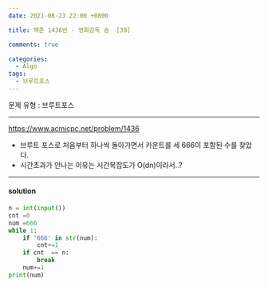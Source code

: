 ```yaml
---
date: 2021-08-23 22:00 +0800

title: 백준 1436번 - 영화감독 숌  [39]

comments: true

categories:
  - Algo
tags:
  - 브루트포스
---
```


문제 유형 : 브루트포스

---

https://www.acmicpc.net/problem/1436

- 브루트 포스로 처음부터 하나씩 돌아가면서 카운트를 세 666이 포함된 수를 찾았다.
- 시간초과가 안나는 이유는 시간복잡도가 O(dn)이라서..?

---

#### solution

```python
n = int(input())
cnt =0
num =666
while 1:
    if '666' in str(num):
        cnt+=1
    if cnt  == n:
        break
    num+=1
print(num)
```
